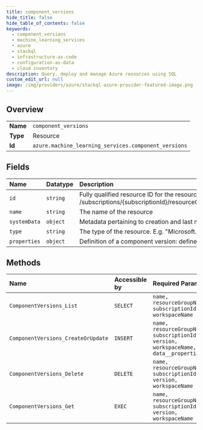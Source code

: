 ```yaml
---
title: component_versions
hide_title: false
hide_table_of_contents: false
keywords:
  - component_versions
  - machine_learning_services
  - azure    
  - stackql
  - infrastructure-as-code
  - configuration-as-data
  - cloud inventory
description: Query, deploy and manage Azure resources using SQL
custom_edit_url: null
image: /img/providers/azure/stackql-azure-provider-featured-image.png
---
```

  
    

## Overview
<table><tbody>
<tr><td><b>Name</b></td><td><code>component_versions</code></td></tr>
<tr><td><b>Type</b></td><td>Resource</td></tr>
<tr><td><b>Id</b></td><td><code>azure.machine_learning_services.component_versions</code></td></tr>
</tbody></table>

## Fields
| Name | Datatype | Description |
|:-----|:---------|:------------|
| `id` | `string` | Fully qualified resource ID for the resource. Ex - /subscriptions/&#123;subscriptionId&#125;/resourceGroups/&#123;resourceGroupName&#125;/providers/&#123;resourceProviderNamespace&#125;/&#123;resourceType&#125;/&#123;resourceName&#125; |
| `name` | `string` | The name of the resource |
| `systemData` | `object` | Metadata pertaining to creation and last modification of the resource. |
| `type` | `string` | The type of the resource. E.g. "Microsoft.Compute/virtualMachines" or "Microsoft.Storage/storageAccounts" |
| `properties` | `object` | Definition of a component version: defines resources that span component types. |
## Methods
| Name | Accessible by | Required Params |
|:-----|:--------------|:----------------|
| `ComponentVersions_List` | `SELECT` | `name, resourceGroupName, subscriptionId, workspaceName` |
| `ComponentVersions_CreateOrUpdate` | `INSERT` | `name, resourceGroupName, subscriptionId, version, workspaceName, data__properties` |
| `ComponentVersions_Delete` | `DELETE` | `name, resourceGroupName, subscriptionId, version, workspaceName` |
| `ComponentVersions_Get` | `EXEC` | `name, resourceGroupName, subscriptionId, version, workspaceName` |

